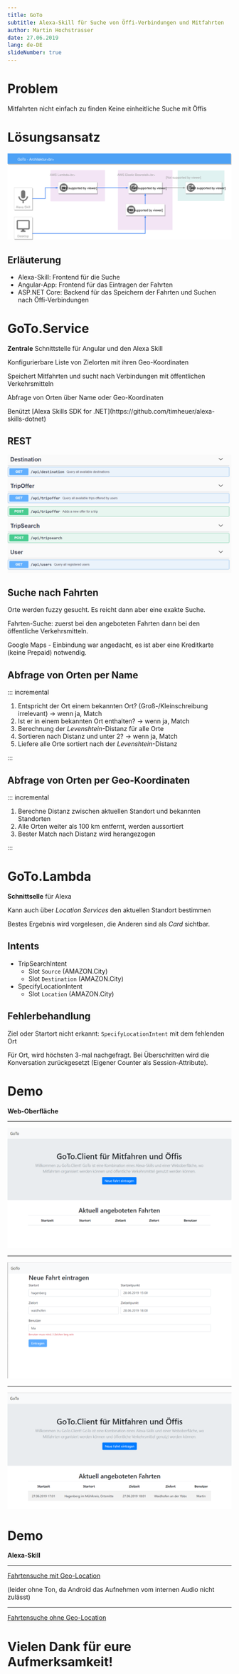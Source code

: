 ```yaml
---
title: GoTo
subtitle: Alexa-Skill für Suche von Öffi-Verbindungen und Mitfahrten
author: Martin Hochstrasser
date: 27.06.2019
lang: de-DE
slideNumber: true
---
```


# Problem

Mitfahrten nicht einfach zu finden
Keine einheitliche Suche mit Öffis

# Lösungsansatz

![Systemüberblick](GoTo-Overview.svg)

## Erläuterung

* Alexa-Skill: Frontend für die Suche
* Angular-App: Frontend für das Eintragen der Fahrten
* ASP.NET Core: Backend für das Speichern der Fahrten und Suchen nach Öffi-Verbindungen

# GoTo.Service

**Zentrale** Schnittstelle für Angular und den Alexa Skill

<p class="fragment">Konfigurierbare Liste von Zielorten mit ihren Geo-Koordinaten</p>

<p class="fragment">Speichert Mitfahrten und sucht nach Verbindungen mit öffentlichen Verkehrsmitteln</p>

<p class="fragment">Abfrage von Orten über Name oder Geo-Koordinaten</p>

<p class="fragment">Benützt [Alexa Skills SDK for .NET](https://github.com/timheuer/alexa-skills-dotnet)</p>

## REST

![Swagger-UI der Schnittselle](goto-service-swagger.png)

## Suche nach Fahrten

Orte werden fuzzy gesucht. Es reicht dann aber eine exakte Suche.

Fahrten-Suche: zuerst bei den angeboteten Fahrten dann bei den öffentliche Verkehrsmitteln.

Google Maps - Einbindung war angedacht, es ist aber eine Kreditkarte (keine Prepaid) notwendig.

## Abfrage von Orten per Name

::: incremental

1. Entspricht der Ort einem bekannten Ort? (Groß-/Kleinschreibung irrelevant) -> wenn ja, Match
2. Ist er in einem bekannten Ort enthalten?  -> wenn ja, Match
3. Berechnung der *Levenshtein*-Distanz für alle Orte
4. Sortieren nach Distanz und unter 2? -> wenn ja, Match
5. Liefere alle Orte sortiert nach der *Levenshtein*-Distanz

:::

## Abfrage von Orten per Geo-Koordinaten

::: incremental

1. Berechne Distanz zwischen aktuellen Standort und bekannten Standorten
2. Alle Orten weiter als 100 km entfernt, werden aussortiert
3. Bester Match nach Distanz wird herangezogen

:::

# GoTo.Lambda

**Schnittselle** für Alexa

Kann auch über *Location Services* den aktuellen Standort bestimmen

Bestes Ergebnis wird vorgelesen, die Anderen sind als *Card* sichtbar.

## Intents

* TripSearchIntent
  * Slot `Source` (AMAZON.City)
  * Slot `Destination` (AMAZON.City)
* SpecifyLocationIntent
  * Slot `Location` (AMAZON.City)

## Fehlerbehandlung

Ziel oder Startort nicht erkannt: `SpecifyLocationIntent` mit dem fehlenden Ort

Für Ort, wird höchsten 3-mal nachgefragt. Bei Überschritten wird die Konversation zurückgesetzt (Eigener Counter als Session-Attribute).

# Demo

**Web-Oberfläche**

---

![[GoTo](http://goto.eu-west-1.elasticbeanstalk.com/) aufrufen](goto-client-welcome.png)

---

![Fahrt anlegen](goto-client-newtrip.png)

---

![Neue Fahrt bewundern](goto-client-newtrip-added.png)

# Demo

**Alexa-Skill**

---

[Fahrtensuche mit Geo-Location](goto-alexa-geo.mp4)

(leider ohne Ton, da Android das Aufnehmen vom internen Audio nicht zulässt)

---

[Fahrtensuche ohne Geo-Location](goto-alexa-nogeo.mp4)

# Vielen Dank für eure Aufmerksamkeit!
